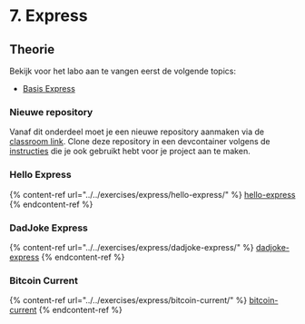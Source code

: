 # 7. Express

## Theorie

Bekijk voor het labo aan te vangen eerst de volgende topics:

* [Basis Express](../../express.js/basis.md)

### Nieuwe repository

Vanaf dit onderdeel moet je een nieuwe repository aanmaken via de [classroom link](https://classroom.github.com/a/SkRuZq2N). Clone deze repository in een devcontainer volgens de [instructies](../../project/dev-container.md) die je ook gebruikt hebt voor je project aan te maken.&#x20;

### Hello Express

{% content-ref url="../../exercises/express/hello-express/" %}
[hello-express](../../exercises/express/hello-express/)
{% endcontent-ref %}

### DadJoke Express

{% content-ref url="../../exercises/express/dadjoke-express/" %}
[dadjoke-express](../../exercises/express/dadjoke-express/)
{% endcontent-ref %}

### Bitcoin Current

{% content-ref url="../../exercises/express/bitcoin-current/" %}
[bitcoin-current](../../exercises/express/bitcoin-current/)
{% endcontent-ref %}